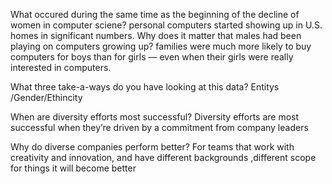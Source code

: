 What occured during the same time as the beginning of the decline of women in computer sciene?
personal computers started showing up in U.S. homes in significant numbers.
Why does it matter that males had been playing on computers growing up?
families were much more likely to buy computers for boys than for girls — even when their girls were really interested in computers.

What three take-a-ways do you have looking at this data?
Entitys /Gender/Ethincity

When are diversity efforts most successful?
Diversity efforts are most successful when they’re driven by a commitment from company leaders

Why do diverse companies perform better?
For teams that work with creativity and innovation, and have different backgrounds ,different scope for things it will become better
